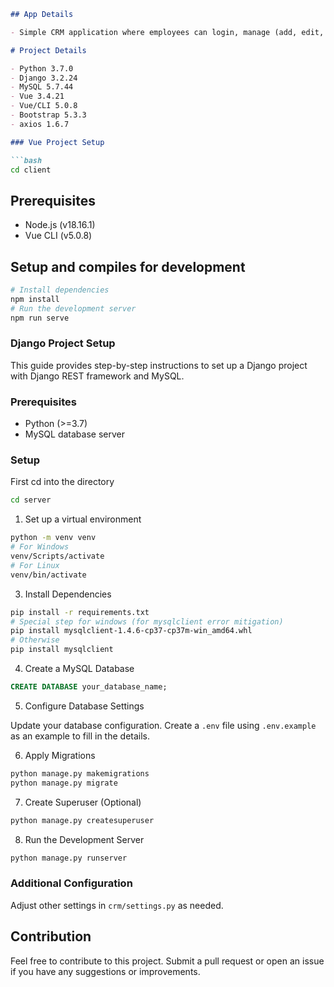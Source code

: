 ```markdown
## App Details

- Simple CRM application where employees can login, manage (add, edit, delete) customers, delete/add services to customers, allow admins to add/edit/delete new services with a simple UI.

# Project Details

- Python 3.7.0
- Django 3.2.24
- MySQL 5.7.44
- Vue 3.4.21
- Vue/CLI 5.0.8
- Bootstrap 5.3.3
- axios 1.6.7

### Vue Project Setup

```bash
cd client
```

## Prerequisites

- Node.js (v18.16.1)
- Vue CLI (v5.0.8)

## Setup and compiles for development
```bash
# Install dependencies
npm install
# Run the development server
npm run serve
```

### Django Project Setup

This guide provides step-by-step instructions to set up a Django project with Django REST framework and MySQL.

### Prerequisites

- Python (>=3.7)
- MySQL database server

### Setup

First cd into the directory
```bash
cd server
```

1. Set up a virtual environment

```bash
python -m venv venv
# For Windows
venv/Scripts/activate
# For Linux
venv/bin/activate
```

3. Install Dependencies

```bash
pip install -r requirements.txt
# Special step for windows (for mysqlclient error mitigation)
pip install mysqlclient-1.4.6-cp37-cp37m-win_amd64.whl
# Otherwise
pip install mysqlclient
```

4. Create a MySQL Database

```sql
CREATE DATABASE your_database_name;
```

5. Configure Database Settings

Update your database configuration. Create a `.env` file using `.env.example` as an example to fill in the details.

6. Apply Migrations

```bash
python manage.py makemigrations
python manage.py migrate
```

7. Create Superuser (Optional)

```bash
python manage.py createsuperuser
```

8. Run the Development Server

```bash
python manage.py runserver
```

### Additional Configuration

Adjust other settings in `crm/settings.py` as needed.

## Contribution

Feel free to contribute to this project. Submit a pull request or open an issue if you have any suggestions or improvements.
